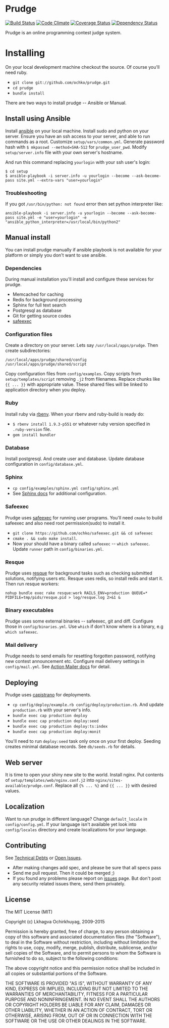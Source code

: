 # Prudge
[![Build Status](https://travis-ci.org/ochko/prudge.png?branch=master)](https://travis-ci.org/ochko/prudge)
[![Code Climate](https://codeclimate.com/github/ochko/prudge.png)](https://codeclimate.com/github/ochko/prudge)
[![Coverage Status](https://coveralls.io/repos/ochko/prudge/badge.png?branch=master)](https://coveralls.io/r/ochko/prudge?branch=master)
[![Dependency Status](https://gemnasium.com/ochko/prudge.png)](https://gemnasium.com/ochko/prudge)

Prudge is an online programming contest judge system.

# Installing

On your local development machine checkout the source. Of course you'll need ruby.

* `git clone git://github.com/ochko/prudge.git`
* `cd prudge`
* `bundle install`

There are two ways to install prudge -- Ansible or Manual.

## Install using Ansible

Install [ansible](http://docs.ansible.com/intro_installation.html) on your local machine.
Install sudo and python on your server. Ensure you have an ssh access to your server, and able to run commands as a root.
Customize `setup/vars/common.yml`. Generate password hash with `$ mkpasswd --method=SHA-512` for `prudge_user_pwd`.
Modify `setup/server.info` file with your own server's hostname.

And run this command replacing `yourlogin` with your ssh user's login:
```
$ cd setup
$ ansible-playbook -i server.info -u yourlogin --become --ask-become-pass site.yml --extra-vars "user=yourlogin"
```

### Troubleshooting

If you got `/usr/bin/python: not found` error then set python interpreter like:
```
ansible-playbook -i server.info -u yourlogin --become --ask-become-pass site.yml -e "user=yourlogin" -e "ansible_python_interpreter=/usr/local/bin/python2"
```


## Manual install

You can install prudge manually if ansible playbook is not available for your platform or simply you don't want to use ansible.

### Dependencies

During manual installation you'll install and configure these services for prudge.

* Memcached for caching
* Redis for background processing
* Sphinx for full text search
* Postgresql as database
* Git for getting source codes
* [safeexec](https://github.com/ochko/safeexec)

### Configuration files

Create a directory on your server. Lets say `/usr/local/apps/prudge`. Then create subdirectories:

```
/usr/local/apps/prudge/shared/config
/usr/local/apps/prudge/shared/script

```

Copy configuration files from `config/examples`.
Copy scripts from `setup/templates/script` removing `.j2` from filenames. Replace chunks like `{{ ... }}` with appropriate value.
These shared files will be linked to application directory when you deploy.

### Ruby

Install ruby via [rbenv](https://github.com/sstephenson/rbenv).
When your rbenv and ruby-build is ready do:

* `$ rbenv install 1.9.3-p551` or whatever ruby version specified in `.ruby-version` file.
* `gem install bundler`

### Database

Install postgresql. And create user and database. Update database configuration in `config/database.yml`.

### Sphinx
* `cp config/examples/sphinx.yml config/sphinx.yml`
* See [Sphinx docs](http://sphinxsearch.com/docs/current.html) for additional configuration.

### Safeexec

Prudge uses [safeexec](https://github.com/ochko/safeexec) for running user programs. You'll need `cmake` to build safeexec and also need root permission(sudo) to install it.

* `git clone https://github.com/ochko/safeexec.git && cd safeexec`
* `cmake . && sudo make install`.
* Now your should have a binary called `safeexec` -- `which safeexec`. Update `runner` path in `config/binaries.yml`.

### Resque

Prudge uses [resque](https://github.com/resque/resque) for background tasks such as checking submitted solutions, notifying users etc.
Resque uses redis, so install redis and start it. Then run resque workers:

`nohup bundle exec rake resque:work RAILS_ENV=production QUEUE=* PIDFILE=tmp/pids/resque.pid > log/resque.log 2>&1 &`

### Binary executables

Prudge uses some external binaries -- safeexec, git and diff. Configure those in `config/binaries.yml`. Use `which` if don't know where is a binary, e.g `which safeexec`.

### Mail delivery

Prudge needs to send emails for resetting forgotten password, notifying new contest announcement etc. Configure mail delivery settings in `config/mail.yml`.
See [Action Mailer docs](http://guides.rubyonrails.org/action_mailer_basics.html#example-action-mailer-configuration) for detail.

## Deploying

Prudge uses [capistrano](http://capistranorb.com) for deployments.

* `cp config/deploy/example.rb config/deploy/production.rb`. And update `production.rb` with your server's info.
* `bundle exec cap production deploy`
* `bundle exec cap production deploy:seed`
* `bundle exec cap production deploy:ts:index`
* `bundle exec cap production deploy:monit`

You'll need to run `deploy:seed` task only once on your first deploy. Seeding creates minimal database records. See `db/seeds.rb` for details.

## Web server

It is time to open your shiny new site to the world. Install nginx. Put contents of `setup/templates/web/nginx.conf.j2` into `nginx/sites-available/prudge.conf`. Replace all `{% ... %}` and `{{ ... }}` with desired values.

## Localization

Want to run prudge in different language? Change `default_locale` in `config/config.yml`.
If your language isn't available yet look into `config/locales` directory and create localizations for your language.

## Contributing

See [Technical Debts](https://github.com/ochko/prudge/blob/master/TechDebt.md) or [Open Issues](https://github.com/ochko/prudge/issues).
* After making changes add spec, and please be sure that all specs pass
* Send me pull request. Then it could be merged ;)
* If you found any problems please report on [issues](https://github.com/ochko/prudge/issues) page. But don't post any security related issues there, send them privately.

## License

The MIT License (MIT)

Copyright (c) Lkhagva Ochirkhuyag, 2009-2015

Permission is hereby granted, free of charge, to any person obtaining a copy of this software and associated documentation files (the "Software"), to deal in the Software without restriction, including without limitation the rights to use, copy, modify, merge, publish, distribute, sublicense, and/or sell copies of the Software, and to permit persons to whom the Software is furnished to do so, subject to the following conditions:

The above copyright notice and this permission notice shall be included in all copies or substantial portions of the Software.

THE SOFTWARE IS PROVIDED "AS IS", WITHOUT WARRANTY OF ANY KIND, EXPRESS OR IMPLIED, INCLUDING BUT NOT LIMITED TO THE WARRANTIES OF MERCHANTABILITY, FITNESS FOR A PARTICULAR PURPOSE AND NONINFRINGEMENT. IN NO EVENT SHALL THE AUTHORS OR COPYRIGHT HOLDERS BE LIABLE FOR ANY CLAIM, DAMAGES OR OTHER LIABILITY, WHETHER IN AN ACTION OF CONTRACT, TORT OR OTHERWISE, ARISING FROM, OUT OF OR IN CONNECTION WITH THE SOFTWARE OR THE USE OR OTHER DEALINGS IN THE SOFTWARE.
